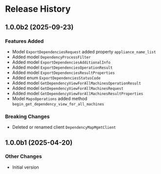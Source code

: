 # Release History

## 1.0.0b2 (2025-09-23)

### Features Added

  - Model `ExportDependenciesRequest` added property `appliance_name_list`
  - Added model `DependencyProcessFilter`
  - Added model `ExportDependenciesAdditionalInfo`
  - Added model `ExportDependenciesOperationResult`
  - Added model `ExportDependenciesResultProperties`
  - Added enum `ExportDependenciesStatusCode`
  - Added model `GetDependencyViewForAllMachinesOperationResult`
  - Added model `GetDependencyViewForAllMachinesRequest`
  - Added model `GetDependencyViewForAllMachinesResultProperties`
  - Model `MapsOperations` added method `begin_get_dependency_view_for_all_machines`

### Breaking Changes

  - Deleted or renamed client `DependencyMapMgmtClient`

## 1.0.0b1 (2025-04-20)

### Other Changes

  - Initial version
